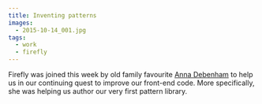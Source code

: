 ```yaml
---
title: Inventing patterns
images:
  - 2015-10-14_001.jpg
tags:
  - work
  - firefly
---
```

Firefly was joined this week by old family favourite [Anna Debenham](http://maban.co.uk) to help us in our continuing quest to improve our front-end code. More specifically, she was helping us author our very first pattern library. 